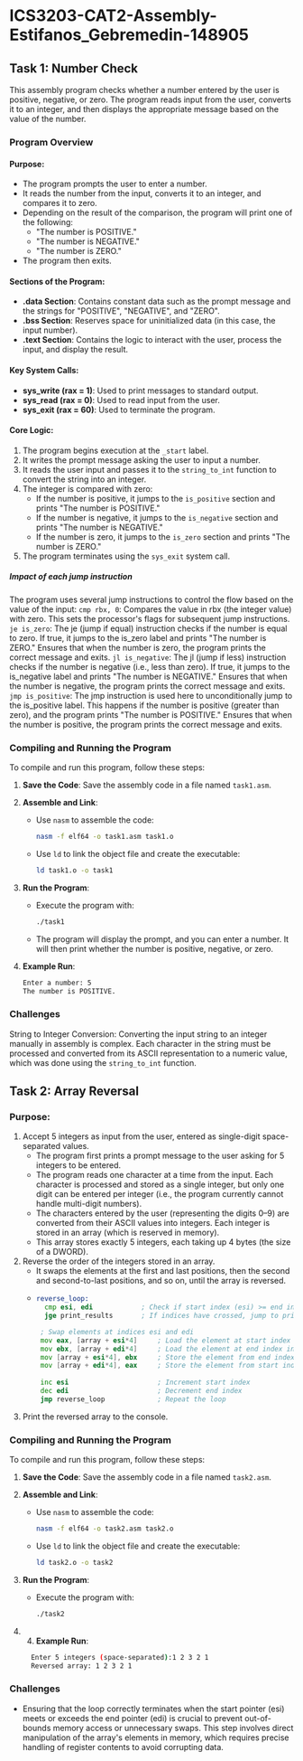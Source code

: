 # ICS3203-CAT2-Assembly-Estifanos_Gebremedin-148905

## Task 1: Number Check

This assembly program checks whether a number entered by the user is positive, negative, or zero. The program reads input from the user, converts it to an integer, and then displays the appropriate message based on the value of the number.

### Program Overview

#### Purpose:
- The program prompts the user to enter a number.
- It reads the number from the input, converts it to an integer, and compares it to zero.
- Depending on the result of the comparison, the program will print one of the following:
  - "The number is POSITIVE."
  - "The number is NEGATIVE."
  - "The number is ZERO."
- The program then exits.

#### Sections of the Program:
- **.data Section**: Contains constant data such as the prompt message and the strings for "POSITIVE", "NEGATIVE", and "ZERO".
- **.bss Section**: Reserves space for uninitialized data (in this case, the input number).
- **.text Section**: Contains the logic to interact with the user, process the input, and display the result.

#### Key System Calls:
- **sys_write (rax = 1)**: Used to print messages to standard output.
- **sys_read (rax = 0)**: Used to read input from the user.
- **sys_exit (rax = 60)**: Used to terminate the program.

#### Core Logic:
1. The program begins execution at the `_start` label.
2. It writes the prompt message asking the user to input a number.
3. It reads the user input and passes it to the `string_to_int` function to convert the string into an integer.
4. The integer is compared with zero:
   - If the number is positive, it jumps to the `is_positive` section and prints "The number is POSITIVE."
   - If the number is negative, it jumps to the `is_negative` section and prints "The number is NEGATIVE."
   - If the number is zero, it jumps to the `is_zero` section and prints "The number is ZERO."
5. The program terminates using the `sys_exit` system call.
##### Impact of each jump instruction
The program uses several jump instructions to control the flow based on the value of the input:
`cmp rbx, 0`: Compares the value in rbx (the integer value) with zero. This sets the processor's flags for subsequent jump instructions.
`je is_zero`: The je (jump if equal) instruction checks if the number is equal to zero. If true, it jumps to the is_zero label and prints "The number is ZERO." Ensures that when the number is zero, the program prints the correct message and exits.
`jl is_negative`: The jl (jump if less) instruction checks if the number is negative (i.e., less than zero). If true, it jumps to the is_negative label and prints "The number is NEGATIVE." Ensures that when the number is negative, the program prints the correct message and exits.
`jmp is_positive`: The jmp instruction is used here to unconditionally jump to the is_positive label. This happens if the number is positive (greater than zero), and the program prints "The number is POSITIVE." Ensures that when the number is positive, the program prints the correct message and exits.


### Compiling and Running the Program

To compile and run this program, follow these steps:

1. **Save the Code**:
   Save the assembly code in a file named `task1.asm`.

2. **Assemble and Link**:
   - Use `nasm` to assemble the code:
     ```bash
     nasm -f elf64 -o task1.asm task1.o
     ```
   - Use `ld` to link the object file and create the executable:
     ```bash
     ld task1.o -o task1
     ```

3. **Run the Program**:
   - Execute the program with:
     ```bash
     ./task1
     ```
   - The program will display the prompt, and you can enter a number. It will then print whether the number is positive, negative, or zero.

4. **Example Run**:
   ```bash
   Enter a number: 5
   The number is POSITIVE.
### Challenges
String to Integer Conversion: Converting the input string to an integer manually in assembly is complex. Each character in the string must be processed and converted from its ASCII representation to a numeric value, which was done using the `string_to_int` function.

## Task 2: Array Reversal
### Purpose:
1. Accept 5 integers as input from the user, entered as single-digit space-separated values.
   - The program first prints a prompt message to the user asking for 5 integers to be entered.
   - The program reads one character at a time from the input. Each character is processed and stored as a single integer, but only one digit can be entered per integer (i.e., the program currently cannot handle multi-digit numbers).
   - The characters entered by the user (representing the digits 0–9) are converted from their ASCII values into integers. Each integer is stored in an array (which is reserved in memory).
   - This array stores exactly 5 integers, each taking up 4 bytes (the size of a DWORD).
3. Reverse the order of the integers stored in an array.
   - It swaps the elements at the first and last positions, then the second and second-to-last positions, and so on, until the array is reversed.
   - ```asm
     reverse_loop:
       cmp esi, edi            ; Check if start index (esi) >= end index (edi)
       jge print_results       ; If indices have crossed, jump to print_results

      ; Swap elements at indices esi and edi
      mov eax, [array + esi*4]     ; Load the element at start index into eax
      mov ebx, [array + edi*4]     ; Load the element at end index into ebx
      mov [array + esi*4], ebx     ; Store the element from end index at the start index
      mov [array + edi*4], eax     ; Store the element from start index at the end index
      
      inc esi                      ; Increment start index
      dec edi                      ; Decrement end index
      jmp reverse_loop             ; Repeat the loop

4. Print the reversed array to the console.

   
### Compiling and Running the Program

To compile and run this program, follow these steps:

1. **Save the Code**:
   Save the assembly code in a file named `task2.asm`.

2. **Assemble and Link**:
   - Use `nasm` to assemble the code:
     ```bash
     nasm -f elf64 -o task2.asm task2.o
     ```
   - Use `ld` to link the object file and create the executable:
     ```bash
     ld task2.o -o task2
     ```

3. **Run the Program**:
   - Execute the program with:
     ```bash
     ./task2
     ```
4. 4. **Example Run**:
   ```bash
     Enter 5 integers (space-separated):1 2 3 2 1
     Reversed array: 1 2 3 2 1
### Challenges
- Ensuring that the loop correctly terminates when the start pointer (esi) meets or exceeds the end pointer (edi) is crucial to prevent out-of-bounds memory access or unnecessary swaps.
  This step involves direct manipulation of the array's elements in memory, which requires precise handling of register contents to avoid corrupting data.
